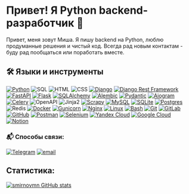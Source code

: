 # Привет! Я Python backend-разработчик 👋

Привет, меня зовут Миша. Я пишу backend на Python, люблю продуманные решения и чистый код.
Всегда рад новым контактам - буду рад пообщаться или поработать вместе.

## 🛠️ Языки и инструменты

[![Python](https://img.shields.io/badge/python%20-%2314354C.svg?&style=for-the-badge&logo=python&logoColor=white)](https://docs.python.org/3/)
![SQL](https://img.shields.io/badge/SQL-3670A0?style=for-the-badge&logo=SQL&logoColor=ffdd54)
![HTML](https://img.shields.io/badge/html5%20-%23E34F26.svg?&style=for-the-badge&logo=html5&logoColor=white)
![CSS](https://img.shields.io/badge/css3%20-%231572B6.svg?&style=for-the-badge&logo=css3&logoColor=white)
[![Django](https://img.shields.io/badge/django-%23092E20.svg?style=for-the-badge&logo=django&logoColor=white)](https://docs.djangoproject.com/en/5.0/)
[![Django Rest Framework](https://img.shields.io/badge/DJANGO-REST-ff1709?style=for-the-badge&logo=django&logoColor=white&color=ff1709&labelColor=gray)](https://www.django-rest-framework.org/)
[![FastAPI](https://img.shields.io/badge/FastAPI-005571?style=for-the-badge&logo=fastapi)](https://fastapi.tiangolo.com/)
[![Flask](https://img.shields.io/badge/flask%20-%23000.svg?&style=for-the-badge&logo=flask&logoColor=white)](https://flask.palletsprojects.com/en/3.0.x/)
[![SQLAlchemy](https://img.shields.io/badge/SQLAlchemy-%23C71A36.svg?style=for-the-badge&logo=sqlalchemy&logoColor=white)](https://docs.sqlalchemy.org/)
[![Alembic](https://img.shields.io/badge/Alembic-%232C3E50.svg?style=for-the-badge)](https://alembic.sqlalchemy.org/)
[![Pydantic](https://img.shields.io/badge/Pydantic-%230071C5.svg?style=for-the-badge)](https://docs.pydantic.dev/latest/)
[![Aiogram](https://img.shields.io/badge/Aiogram-%233570B9.svg?style=for-the-badge&logo=telegram&logoColor=white)](https://docs.aiogram.dev/en/latest/)
[![Celery](https://img.shields.io/badge/Celery-%2300C7B7.svg?style=for-the-badge&logo=celery&logoColor=white)](https://docs.celeryq.dev/en/stable/)
![OpenAPI](https://img.shields.io/badge/OpenAPI/Swagger-85EA2D?style=for-the-badge&logo=swagger&logoColor=black)
![Jinja2](https://img.shields.io/badge/Jinja2-%23B41717.svg?style=for-the-badge)
[![Scrapy](https://img.shields.io/badge/Scrapy-63a359.svg?style=for-the-badge&logo=Scrapy&logoColor=white)](https://scrapy.org/)
[![MySQL](https://img.shields.io/badge/mysql-%2300f.svg?style=for-the-badge&logo=mysql&logoColor=white)](https://dev.mysql.com/doc/)
[![SQLite](https://img.shields.io/badge/sqlite-%2307405e.svg?style=for-the-badge&logo=sqlite&logoColor=white)](https://www.sqlite.org/docs.html)
[![Postgres](https://img.shields.io/badge/postgres-%23316192.svg?style=for-the-badge&logo=postgresql&logoColor=white)](https://www.postgresql.org/docs/)
![Redis](https://img.shields.io/badge/Redis-%23DC382D.svg?style=for-the-badge&logo=redis&logoColor=white)
[![Docker](https://img.shields.io/badge/docker-%230db7ed.svg?style=for-the-badge&logo=docker&logoColor=white)](https://docs.docker.com/desktop/)
[![Gunicorn](https://img.shields.io/badge/Gunicorn-%23009639.svg?style=for-the-badge&logo=Gunicorn&logoColor=white)](https://docs.gunicorn.org/en/stable/)
[![Nginx](https://img.shields.io/badge/nginx-%23009639.svg?style=for-the-badge&logo=nginx&logoColor=white)](https://nginx.org/en/docs/)
[![Linux](https://img.shields.io/badge/Linux-FCC624.svg?style=for-the-badge&logo=Linux&logoColor=black)](https://www.kernel.org/doc/html/v4.10/index.html)
[![Bash](https://img.shields.io/badge/Bash-%23000000.svg?style=for-the-badge&logo=Bash&logoColor=white)](https://www.gnu.org/savannah-checkouts/gnu/bash/manual/bash.html)
[![Git](https://img.shields.io/badge/Git-%230db7ed.svg?style=for-the-badge&logo=Git&logoColor=white)](https://git-scm.com/doc)
[![GitLab](https://img.shields.io/badge/gitlab%20-%23181717.svg?&style=for-the-badge&logo=gitlab&logoColor=white)](https://about.gitlab.com/)
[![GitHub](https://img.shields.io/badge/github%20-%23121011.svg?&style=for-the-badge&logo=github&logoColor=white)](https://github.com/)
[![Postman](https://img.shields.io/badge/Postman-FF6C37?style=for-the-badge&logo=postman&logoColor=white)](https://www.postman.com/)
[![Selenium](https://img.shields.io/badge/Selenium-%23009639.svg?style=for-the-badge&logo=Selenium&logoColor=white)](https://www.selenium.dev/documentation/)
[![Yandex Cloud](https://img.shields.io/badge/Yandex%20Cloud%20-%23000.svg?&style=for-the-badge&logo=yandex-cloud&logoColor=blue)](https://yandex.cloud/ru/)
[![Google Cloud](https://img.shields.io/badge/Google%20Cloud%20-%234285F4.svg?&style=for-the-badge&logo=google-cloud&logoColor=white)](https://cloud.google.com/)
[![Notion](https://img.shields.io/badge/Notion-%23000000.svg?style=for-the-badge&logo=Notion&logoColor=white)](https://www.notion.so/)


### 📬 Способы связи:

[![Telegram](https://img.shields.io/badge/-Telegram-blue?style=for-the-badge&logo=Telegram&logoColor=white)](https://t.me/mishaaa1111)
[![email](https://img.shields.io/static/v1?style=for-the-badge&message=email&color=red&logo=maildotru&logoColor=FFFFFF&label=)](mailto:mishasmirnovog@gmail.com)

## Статистика:

[![smirnovmn GitHub stats](https://github-readme-stats.vercel.app/api?username=smirnovmn&show_icons=true&theme=synthwave)](https://github.com/anuraghazra/github-readme-stats)
